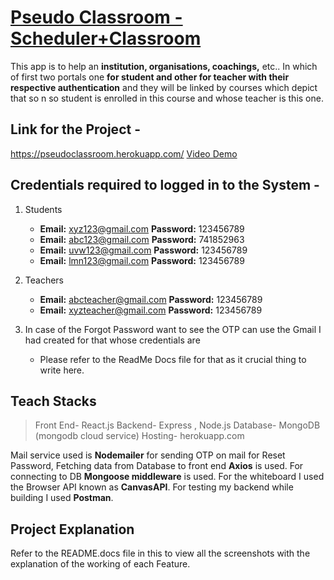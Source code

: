 # [Pseudo Classroom - Scheduler+Classroom](https://pseudoclassroom.herokuapp.com/)
This app is to help an **institution, organisations, coachings,** etc.. In which of first two portals one **for student and other for teacher with their respective authentication** and they will be linked by courses which depict that so n so student is enrolled in this course and whose teacher is this one.

## Link for the Project - 
https://pseudoclassroom.herokuapp.com/
[Video Demo]()


## Credentials required to logged in to the System -

1. Students
      - **Email:** xyz123@gmail.com **Password:** 123456789
      - **Email:** abc123@gmail.com **Password:** 741852963
      - **Email:** uvw123@gmail.com **Password:** 123456789
      - **Email:** lmn123@gmail.com **Password:** 123456789

2. Teachers
      - **Email:** abcteacher@gmail.com **Password:** 123456789
      - **Email:** xyzteacher@gmail.com **Password:** 123456789

3. In case of the Forgot Password want to see the OTP can use the Gmail I had created for that whose credentials are 
      - Please refer to the ReadMe Docs file for that as it crucial thing to write here.
     
## Teach Stacks

> Front End- React.js
> Backend- Express , Node.js
> Database- MongoDB (mongodb cloud service)
> Hosting-  herokuapp.com

Mail service used is **Nodemailer** for sending OTP on mail for Reset Password, Fetching data from Database to front end **Axios** is used. For connecting to DB **Mongoose middleware** is used. For the whiteboard I used the Browser API known as **CanvasAPI**. For testing my backend while building I used **Postman**.

## Project Explanation
Refer to the README.docs file in this to view all the screenshots with the explanation of the working of each Feature. 

      
